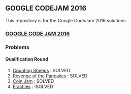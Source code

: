 ## GOOGLE CODEJAM 2016

This repository is for the Google CodeJam 2016 solutions

### [GOOGLE CODE JAM 2016](https://code.google.com/codejam/)

### Problems

#### Qualification Round
1. [Counting Sheeps](https://code.google.com/codejam/contest/6254486/dashboard#s=p0) : SOLVED
2. [Revenge of the Pancakes](https://code.google.com/codejam/contest/6254486/dashboard#s=p1) : SOLVED 
3. [Coin Jam](https://code.google.com/codejam/contest/6254486/dashboard#s=p2) : SOLVED
4. [Fractiles](https://code.google.com/codejam/contest/6254486/dashboard#s=p3) : !SOLVED

